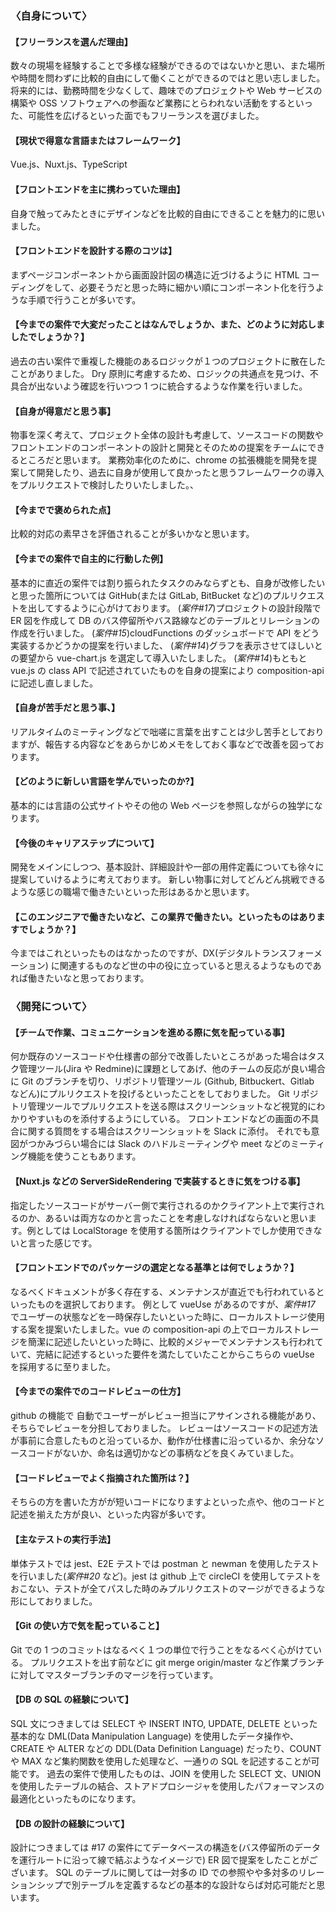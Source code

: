 ### 〈自身について〉

#### 【フリーランスを選んだ理由】

数々の現場を経験することで多様な経験ができるのではないかと思い、また場所や時間を問わずに比較的自由にして働くことができるのではと思い志しました。
将来的には、勤務時間を少なくして、趣味でのプロジェクトや Web サービスの構築や OSS ソフトウェアへの参画など業務にとらわれない活動をするといった、可能性を広げるといった面でもフリーランスを選びました。

#### 【現状で得意な言語またはフレームワーク】

Vue.js、Nuxt.js、TypeScript

#### 【フロントエンドを主に携わっていた理由】

自身で触ってみたときにデザインなどを比較的自由にできることを魅力的に思いました。

#### 【フロントエンドを設計する際のコツは】

まずページコンポーネントから画面設計図の構造に近づけるように HTML コーディングをして、必要そうだと思った時に細かい順にコンポーネント化を行うような手順で行うことが多いです。

#### 【今までの案件で大変だったことはなんでしょうか、また、どのように対応しましたでしょうか？】

過去の古い案件で重複した機能のあるロジックが１つのプロジェクトに散在したことがありました。
Dry 原則に考慮するため、ロジックの共通点を見つけ、不具合が出ないよう確認を行いつつ 1 つに統合するような作業を行いました。

#### 【自身が得意だと思う事】

物事を深く考えて、プロジェクト全体の設計も考慮して、ソースコードの関数やフロントエンドのコンポーネントの設計と開発とそのための提案をチームにできるところだと思います。
業務効率化のために、chrome の拡張機能を開発を提案して開発したり、過去に自身が使用して良かったと思うフレームワークの導入をプルリクエストで検討したりいたしました。、

#### 【今までで褒められた点】

比較的対応の素早さを評価されることが多いかなと思います。

#### 【今までの案件で自主的に行動した例】

基本的に直近の案件では割り振られたタスクのみならずとも、自身が改修したいと思った箇所については GitHub(または GitLab, BitBucket など)のプルリクエストを出してするように心がけております。
(_案件#17_)プロジェクトの設計段階で ER 図を作成して DB のバス停留所やバス路線などのテーブルとリレーションの作成を行いました。
(_案件#15_)cloudFunctions のダッシュボードで API をどう実装するかどうかの提案を行いました、
(_案件#14_)グラフを表示させてほしいとの要望から vue-chart.js を選定して導入いたしました。
(_案件#14_)もともと vue.js の class API で記述されていたものを自身の提案により composition-api に記述し直しました。

#### 【自身が苦手だと思う事、】

リアルタイムのミーティングなどで咄嗟に言葉を出すことは少し苦手としておりますが、報告する内容などをあらかじめメモをしておく事などで改善を図っております。

#### 【どのように新しい言語を学んでいったのか?】

基本的には言語の公式サイトやその他の Web ページを参照しながらの独学になります。

#### 【今後のキャリアステップについて】

開発をメインにしつつ、基本設計、詳細設計や一部の用件定義についても徐々に提案していけるように考えております。
新しい物事に対してどんどん挑戦できるような感じの職場で働きたいといった形はあるかと思います。

#### 【このエンジニアで働きたいなど、この業界で働きたい。といったものはありますでしょうか？】

今まではこれといったものはなかったのですが、DX(デジタルトランスフォーメーション) に関連するものなど世の中の役に立っていると思えるようなものであれば働きたいなと思っております。
### 〈開発について〉

#### 【チームで作業、コミュニケーションを進める際に気を配っている事】

何か既存のソースコードや仕様書の部分で改善したいところがあった場合はタスク管理ツール(Jira や Redmine)に課題としてあげ、他のチームの反応が良い場合に Git のブランチを切り、リポジトリ管理ツール (Github, Bitbuckert、Gitlab などん)にプルリクエストを投げるといったことをしておりました。
Git リポジトリ管理ツールでプルリクエストを送る際はスクリーンショットなど視覚的にわかりやすいものを添付するようにしている。
フロントエンドなどの画面の不具合に関する質問をする場合はスクリーンショットを Slack に添付。
それでも意図がつかみづらい場合には Slack のハドルミーティングや meet などのミーティング機能を使うこともあります。

#### 【Nuxt.js などの ServerSideRendering で実装するときに気をつける事】

指定したソースコードがサーバー側で実行されるのかクライアント上で実行されるのか、あるいは両方なのかと言ったことを考慮しなければならないと思います。例としては LocalStorage を使用する箇所はクライアントでしか使用できないと言った感じです。

#### 【フロントエンドでのパッケージの選定となる基準とは何でしょうか？】

なるべくドキュメントが多く存在する、メンテナンスが直近でも行われているといったものを選択しております。
例として vueUse があるのですが、_案件#17_ でユーザーの状態などを一時保存したいといった時に、ローカルストレージ使用する案を提案いたしました。vue の composition-api の上でローカルストレージを簡潔に記述したいといった時に、比較的メジャーでメンテナンスも行われていて、完結に記述するといった要件を満たしていたことからこちらの vueUse を採用するに至りました。

#### 【今までの案件でのコードレビューの仕方】

github の機能で 自動でユーザーがレビュー担当にアサインされる機能があり、そちらでレビューを分担しておりました。
レビューはソースコードの記述方法が事前に合意したものと沿っているか、動作が仕様書に沿っているか、余分なソースコードがないか、命名は適切かなどの事柄などを良くみていました。

#### 【コードレビューでよく指摘された箇所は？】

そちらの方を書いた方がが短いコードになりますよといった点や、他のコードと記述を揃えた方が良い、といった内容が多いです。

#### 【主なテストの実行手法】

単体テストでは jest、E2E テストでは postman と newman を使用したテストを行いました(_案件#20_ など)。jest は github 上で circleCI を使用してテストをおこない、テストが全てパスした時のみプルリクエストのマージができるような形にしておりました。

#### 【Git の使い方で気を配っていること】

Git での 1 つのコミットはなるべく１つの単位で行うことをなるべく心がけている。
プルリクエストを出す前などに git merge origin/master など作業ブランチに対してマスターブランチのマージを行っています。

#### 【DB の SQL の経験について】

SQL 文につきましては SELECT や INSERT INTO, UPDATE, DELETE といった基本的な DML(Data Manipulation Language) を使用したデータ操作や、CREATE や ALTER などの DDL(Data Definition Language) だったり、COUNT や MAX など集約関数を使用した処理など、一通りの SQL を記述することが可能です。 過去の案件で使用したものは、JOIN を使用した SELECT 文、UNION を使用したテーブルの結合、ストアドプロシージャを使用したパフォーマンスの最適化といったものになります。

#### 【DB の設計の経験について】

設計につきましては #17 の案件にてデータベースの構造を(バス停留所のデータを運行ルートに沿って線で結ぶようなイメージで) ER 図で提案をしたことがございます。
SQL のテーブルに関しては一対多の ID での参照やや多対多のリレーションシップで別テーブルを定義するなどの基本的な設計ならば対応可能だと思います。

[//]: # "#### 【１週間ほど何画面くらい作れそうなかんじでしょうか】"
[//]: #
[//]: # "画面を意識したことはないですが、ユーザープロフィールの編集などのページを作成してコンポーネント化するのには 3,4 日分かかると思います。"
